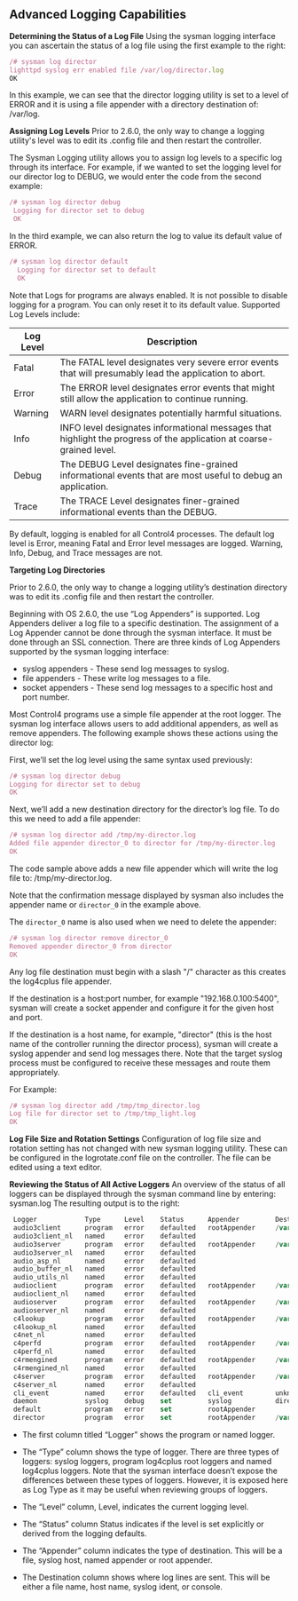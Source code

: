 ## Advanced Logging Capabilities


**Determining the Status of a Log File**
Using the sysman logging interface you can ascertain the status of a log file using the first example to the right:

```js
/# sysman log director
lighttpd syslog err enabled file /var/log/director.log
OK
```

In this example, we can see that the director logging utility is set to a level of ERROR and it is using a file appender with a directory destination of: /var/log.



**Assigning Log Levels**
Prior to 2.6.0, the only way to change a logging utility's level was to edit its .config file and then restart the controller. 

The Sysman Logging utility allows you to assign log levels to a specific log through its interface.  For example, if we wanted to set the logging level for our director log to DEBUG, we would enter the code from the second example:  

```js
/# sysman log director debug
 Logging for director set to debug
 OK
```

In the third example, we can also return the log to value its default value of ERROR.

```js
/# sysman log director default
  Logging for director set to default
  OK
```

Note that Logs for programs are always enabled. It is not possible to disable logging for a program. You can only reset it to its default value. Supported Log Levels include:

| Log Level | Description |
| --- | --- |
| Fatal | The FATAL level designates very severe error events that will presumably lead the application to abort. |
| Error | The ERROR level designates error events that might still allow the application to continue running. |
| Warning | WARN level designates potentially harmful situations. |
| Info | INFO level designates informational messages that highlight the progress of the application at coarse-grained level. |
| Debug | The DEBUG Level designates fine-grained informational events that are most useful to debug an application. |
| Trace | The TRACE Level designates finer-grained informational events than the DEBUG. |

By default, logging is enabled for all Control4 processes. The default log level is Error, meaning Fatal and Error level messages are logged. Warning, Info, Debug, and Trace messages are not.



**Targeting Log Directories**

Prior to 2.6.0, the only way to change a logging utility’s destination directory was to edit its .config file and then restart the controller. 

Beginning with OS 2.6.0, the use “Log Appenders” is supported. Log Appenders deliver a log file to a specific destination. The assignment of a Log Appender cannot be done through the sysman interface. It must be done through an SSL connection. There are three kinds of Log Appenders supported by the sysman logging interface:

- syslog appenders - These send log messages to syslog.
- file appenders - These write log messages to a file. 
- socket appenders - These send log messages to a specific host and port number.

Most Control4 programs use a simple file appender at the root logger. The sysman log interface allows users to add additional appenders, as well as remove appenders. The following example shows these actions using the director log:

First, we’ll set the log level using the same syntax used previously:

```js
/# sysman log director debug
Logging for director set to debug
OK
```

Next, we’ll add a new destination directory for the director’s log file. To do this we need to add a file appender:

```js
/# sysman log director add /tmp/my-director.log
Added file appender director_0 to director for /tmp/my-director.log
OK
```

The code sample above adds a new file appender which will write the log file to: /tmp/my-director.log. 

Note that the confirmation message displayed by sysman also includes the appender name or `director_0` in the example above.

The `director_0` name is also used when we need to delete the appender:

```js
/# sysman log director remove director_0
Removed appender director_0 from director
OK
```

Any log file destination must begin with a slash "/" character as this creates the log4cplus file appender.

If the destination is a host:port number, for example "192.168.0.100:5400", sysman will create a socket appender and configure it for the given host and port.

If the destination is a host name, for example, "director" (this is the host name of the controller running the director process), sysman will create a syslog appender and send log messages there. Note that the target syslog process must be configured to receive these messages and route them appropriately.

For Example:

```js
/# sysman log director add /tmp/tmp_director.log
Log file for director set to /tmp/tmp_light.log
OK
```



**Log File Size and Rotation Settings**
Configuration of log file size and rotation setting has not changed with new sysman logging utility. These can be configured in the logrotate.conf file on the controller. The file can be edited using a text editor.



**Reviewing the Status of All Active Loggers**
An overview of the status of all loggers can be displayed through the sysman command line by entering: sysman.log
The resulting output is to the right:

```js
 Logger            Type      Level    Status      Appender         Destination 
 audio3client      program   error    defaulted   rootAppender     /var/log/audio.log
 audio3client_nl   named     error    defaulted
 audio3server      program   error    defaulted   rootAppender     /var/log/audio.log
 audio3server_nl   named     error    defaulted
 audio_asp_nl      named     error    defaulted
 audio_buffer_nl   named     error    defaulted
 audio_utils_nl    named     error    defaulted
 audioclient       program   error    defaulted   rootAppender     /var/log/audio.log
 audioclient_nl    named     error    defaulted
 audioserver       program   error    defaulted   rootAppender     /var/log/audio.log
 audioserver_nl    named     error    defaulted
 c4lookup          program   error    defaulted   rootAppender     /var/log/c4lookup.log
 c4lookup_nl       named     error    defaulted
 c4net_nl          named     error    defaulted
 c4perfd           program   error    defaulted   rootAppender     /var/log/c4perfd.log
 c4perfd_nl        named     error    defaulted
 c4rmengined       program   error    defaulted   rootAppender     /var/log/c4rmengined.log
 c4rmengined_nl    named     error    defaulted
 c4server          program   error    defaulted   rootAppender     /var/log/c4server.log
 c4server_nl       named     error    defaulted
 cli_event         named     error    defaulted   cli_event        unknown
 daemon            syslog    debug    set         syslog           director
 default           program   error    set         rootAppender    
 director          program   error    set         rootAppender     /var/log/director.log
```


- The first column titled “Logger” shows the program or named logger.

- The “Type” column shows the type of logger. There are three types of loggers: syslog loggers, program log4cplus root loggers and named log4cplus loggers. Note that the sysman interface doesn’t expose the differences between these types of loggers. However, it is exposed here as Log Type as it may be useful when reviewing groups of loggers.

- The “Level” column, Level, indicates the current logging level.

- The “Status” column Status indicates if the level is set explicitly or derived from the logging defaults.

- The “Appender” column indicates the type of destination. This will be a file, syslog host, named appender or root appender.

- The Destination column shows where log lines are sent. This will be either a file name, host name, syslog ident, or console.